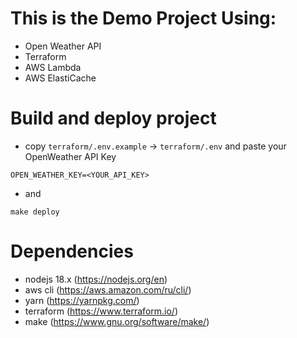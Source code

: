 # This is the Demo Project Using:

- Open Weather API
- Terraform
- AWS Lambda
- AWS ElastiCache

# Build and deploy project

- copy `terraform/.env.example` -> `terraform/.env` and paste your OpenWeather API Key
```
OPEN_WEATHER_KEY=<YOUR_API_KEY>
```
- and
```
make deploy
```

# Dependencies

- nodejs 18.x (https://nodejs.org/en)
- aws cli (https://aws.amazon.com/ru/cli/)
- yarn (https://yarnpkg.com/)
- terraform (https://www.terraform.io/)
- make (https://www.gnu.org/software/make/)
